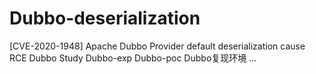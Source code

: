 # Dubbo-deserialization
[CVE-2020-1948] Apache Dubbo Provider default deserialization cause RCE
Dubbo Study
Dubbo-exp
Dubbo-poc
Dubbo复现环境
...
